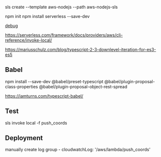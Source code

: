 sls create --template aws-nodejs --path aws-nodejs-sls

npm init
npm install serverless --save-dev

[debug](https://hackernoon.com/running-and-debugging-aws-lambda-functions-locally-with-the-serverless-framework-and-vs-code-a254e2011010)

https://serverless.com/framework/docs/providers/aws/cli-reference/invoke-local/

https://mariusschulz.com/blog/typescript-2-3-downlevel-iteration-for-es3-es5

## Babel
npm install --save-dev @babel/preset-typescript @babel/plugin-proposal-class-properties @babel/plugin-proposal-object-rest-spread

https://iamturns.com/typescript-babel/

## Test
sls invoke local -f push_coords


## Deployment
manually create log group
    - cloudwatchLog: '/aws/lambda/push_coords'


